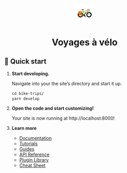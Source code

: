 <p align="center">
  <img alt="App icon" src="./src/images/icon.svg" height="60" width="60" />
</p>
<h1 align="center">
  Voyages à vélo
</h1>

## 🚀 Quick start

1.  **Start developing.**

    Navigate into your the site’s directory and start it up.

    ```shell
    cd bike-trips/
    yarn develop
    ```

2.  **Open the code and start customizing!**

    Your site is now running at http://localhost:8000!

2.  **Learn more**

    - [Documentation](https://www.gatsbyjs.com/docs/?utm_source=starter&utm_medium=readme&utm_campaign=minimal-starter-ts)
    - [Tutorials](https://www.gatsbyjs.com/docs/tutorial/?utm_source=starter&utm_medium=readme&utm_campaign=minimal-starter-ts)
    - [Guides](https://www.gatsbyjs.com/docs/how-to/?utm_source=starter&utm_medium=readme&utm_campaign=minimal-starter-ts)
    - [API Reference](https://www.gatsbyjs.com/docs/api-reference/?utm_source=starter&utm_medium=readme&utm_campaign=minimal-starter-ts)
    - [Plugin Library](https://www.gatsbyjs.com/plugins?utm_source=starter&utm_medium=readme&utm_campaign=minimal-starter-ts)
    - [Cheat Sheet](https://www.gatsbyjs.com/docs/cheat-sheet/?utm_source=starter&utm_medium=readme&utm_campaign=minimal-starter-ts)
